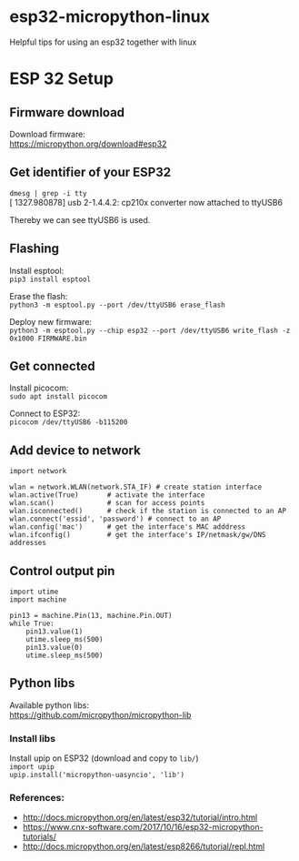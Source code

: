 # esp32-micropython-linux
Helpful tips for using an esp32 together with linux

# ESP 32 Setup
## Firmware download
Download firmware:  
https://micropython.org/download#esp32  

## Get identifier of your ESP32
`dmesg | grep -i tty`  
[ 1327.980878] usb 2-1.4.4.2: cp210x converter now attached to ttyUSB6

Thereby we can see ttyUSB6 is used.
## Flashing
Install esptool:  
`pip3 install esptool`

Erase the flash:  
`python3 -m esptool.py --port /dev/ttyUSB6 erase_flash`

Deploy new firmware:  
`python3 -m esptool.py --chip esp32 --port /dev/ttyUSB6 write_flash -z 0x1000 FIRMWARE.bin`

## Get connected
Install picocom:  
`sudo apt install picocom`  

Connect to ESP32:  
`picocom /dev/ttyUSB6 -b115200`

## Add device to network
```
import network

wlan = network.WLAN(network.STA_IF) # create station interface
wlan.active(True)       # activate the interface
wlan.scan()             # scan for access points
wlan.isconnected()      # check if the station is connected to an AP
wlan.connect('essid', 'password') # connect to an AP
wlan.config('mac')      # get the interface's MAC adddress
wlan.ifconfig()         # get the interface's IP/netmask/gw/DNS addresses
```

## Control output pin
```
import utime
import machine

pin13 = machine.Pin(13, machine.Pin.OUT)
while True:
    pin13.value(1)
    utime.sleep_ms(500)
    pin13.value(0)
    utime.sleep_ms(500)
```

## Python libs
Available python libs:  
https://github.com/micropython/micropython-lib

### Install libs
Install upip on ESP32 (download and copy to `lib/`)  
`import upip`  
`upip.install('micropython-uasyncio', 'lib')`

### References:
* http://docs.micropython.org/en/latest/esp32/tutorial/intro.html
* https://www.cnx-software.com/2017/10/16/esp32-micropython-tutorials/
* http://docs.micropython.org/en/latest/esp8266/tutorial/repl.html
